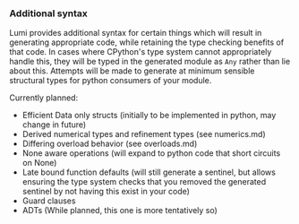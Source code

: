 ### Additional syntax

Lumi provides additional syntax for certain things which will result in generating appropriate code,
while retaining the type checking benefits of that code. In cases where CPython's type system cannot
appropriately handle this, they will be typed in the generated module as `Any` rather than lie about this.
Attempts will be made to generate at minimum sensible structural types for python consumers of your module.


Currently planned:

- Efficient Data only structs (initially to be implemented in python, may change in future)
- Derived numerical types and refinement types (see numerics.md)
- Differing overload behavior (see overloads.md)
- None aware operations (will expand to python code that short circuits on None)
- Late bound function defaults (will still generate a sentinel, but allows ensuring the
  type system checks that you removed the generated sentinel by not having this exist in your code)
- Guard clauses
- ADTs (While planned, this one is more tentatively so)